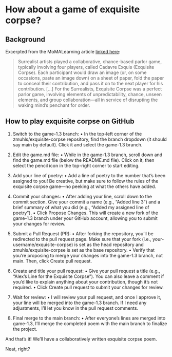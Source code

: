 # How about a game of exquisite corpse?

## Background

Excerpted from the MoMALearning article [linked here](https://www.moma.org/collection/terms/exquisite-corpse): 

>Surrealist artists played a collaborative, chance-based parlor game, typically involving four players, called Cadavre Exquis (Exquisite Corpse). Each participant would draw an image (or, on some occasions, paste an image down) on a sheet of paper, fold the paper to conceal their contribution, and pass it on to the next player for his contribution. [...] For the Surrealists, Exquisite Corpse was a perfect parlor game, involving elements of unpredictability, chance, unseen elements, and group collaboration—all in service of disrupting the waking mind’s penchant for order.

## How to play exquisite corpse on GitHub

1.	Switch to the game-1.3 branch:
  •	In the top-left corner of the zmuhls/exquisite-corpse repository, find the branch dropdown (it should say main by default). Click it and select the game-1.3 branch.
 
2.	Edit the game.md file:
	•	While in the game-1.3 branch, scroll down and find the game.md file (below the README.md file). Click on it, then select the pencil icon in the top-right corner to start editing.

4.	Add your line of poetry:
	•	Add a line of poetry to the number that’s been assigned to you! Be creative, but make sure to follow the rules of the exquisite corpse game—no peeking at what the others have added.

6.	Commit your changes:
	•	After adding your line, scroll down to the commit section. Give your commit a name (e.g., “Added line 3”) and a brief summary of what you did (e.g., “Added my assigned line of poetry”).
	•	Click Propose Changes. This will create a new fork of the game-1.3 branch under your GitHub account, allowing you to submit your changes for review.

8.	Submit a Pull Request (PR):
	•	After forking the repository, you’ll be redirected to the pull request page. Make sure that your fork (i.e., your-username/exquisite-corpse) is set as the head repository and zmuhls/exquisite-corpse is set as the base repository.
	•	Verify that you’re proposing to merge your changes into the game-1.3 branch, not main. Then, click Create pull request.

10.	Create and title your pull request:
	•	Give your pull request a title (e.g., “Alex’s Line for the Exquisite Corpse”). You can also leave a comment if you’d like to explain anything about your contribution, though it’s not required.
	•	Click Create pull request to submit your changes for review.

12.	Wait for review:
	•	I will review your pull request, and once I approve it, your line will be merged into the game-1.3 branch. If I need any adjustments, I’ll let you know in the pull request comments.

14.	Final merge to the main branch:
	•	After everyone’s lines are merged into game-1.3, I’ll merge the completed poem with the main branch to finalize the project.

And that’s it! We’ll have a collaboratively written exquisite corpse poem.

Neat, right?
